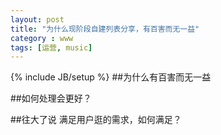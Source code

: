 ```yaml
---
layout: post
title: "为什么现阶段自建列表分享，有百害而无一益"
category : www
tags: [运营, music]
---
```

{% include JB/setup %}
##为什么有百害而无一益

##如何处理会更好？

##往大了说
满足用户逛的需求，如何满足？

